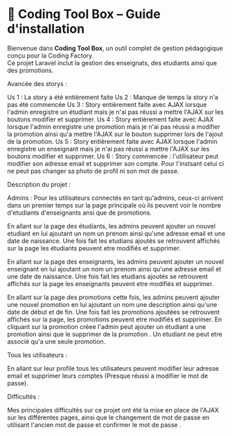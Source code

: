 # 🚀 Coding Tool Box – Guide d'installation

Bienvenue dans **Coding Tool Box**, un outil complet de gestion pédagogique conçu pour la Coding Factory.  
Ce projet Laravel inclut la gestion des enseignats, des etudiants ainsi que des promotions. 

Avancée des storys : 

Us 1 : La story a été entièrement faite 
Us 2 : Manque de temps la story n'a pas été commencée 
Us 3 : Story entièrement faite avec AJAX lorsque l'admin enregistre un étudiant mais je n'ai pas réussi a mettre l'AJAX sur les boutons modifier et supprimer.
Us 4 : Story entièrement faite avec AJAX lorsque l'admin enregistre une promotion mais je n'ai pas réussi a modifier la promotion ainsi qu'a mettre l'AJAX sur le bouton  supprimer lors de l'ajout de la promotion.
Us 5 : Story entièrement faite avec AJAX lorsque l'admin enregistre un enseignant mais je n'ai pas réussi a mettre l'AJAX sur les boutons modifier et supprimer.
Us 6 : Story commencée : l'utilisateur peut modifier son adresse email et supprimer son compte. Pour l'instsant celui ci ne peut pas changer sa photo de profil ni son mot de passe. 


Description du projet :

Admins : 
Pour les utilisateurs connectés en tant qu'admins, ceux-ci arrivent dans un premier temps sur la page principale où ils peuvent voir le nombre d'etudiants d'enseignants ansi que de promotions.

En allant sur la page des étudiants, les admins peuvent ajouter un nouvel etudiant en lui ajoutant un nom un prenom ainsi qu'une adresse email et une date de naissance. Une fois fait les etudians ajoutés se retrouvent affichés sur la page les étudiants peuvent etre modifiés et supprimer.

En allant sur la page des enseignants, les admins peuvent ajouter un nouvel enseignant en lui ajoutant un nom un prenom ainsi qu'une adresse email et une date de naissance. Une fois fait les etudians ajoutés se retrouvent affichés sur la page les enseignants peuvent etre modifiés et supprimer.

En allant sur la page des promotions cette fois, les admins peuvent ajouter une nouvel promotion en lui ajoutant un nom une description ainsi qu'une date de début et de fin. Une fois fait les promotions ajoutées se retrouvent affichés sur la page, les promotions peuvent etre modifiés et supprimer. En cliquant sur la promotion créee l'admin peut ajouter un étudiant a une promotion ainsi que le supprimer de la promotion . Un etudiant ne peut etre associé qu'a une seule promotion.

Tous les utilisateurs : 

En allant sur leur profile tous les utilisateurs peuvent modifier leur adresse email et supprimer leurs comptes (Presque réussi a modifier le mot de passe).




Difficultés : 

Mes principales difficultés sur ce projet ont été la mise en place de l'AJAX sur les différentes pages, ainsi que le changement de mot de passe en utilisant l'ancien mot de passe et confirmer le mot de passe .
